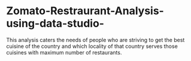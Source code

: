 # Zomato-Restraurant-Analysis-using-data-studio-
This  analysis caters the needs of people who are striving to get the best cuisine of the country and which locality  of that country serves those cuisines with maximum number of restaurants.
